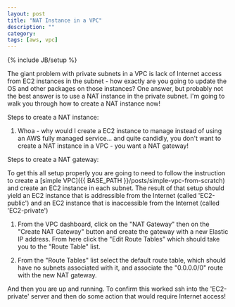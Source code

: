 ```yaml
---
layout: post
title: "NAT Instance in a VPC"
description: ""
category: 
tags: [aws, vpc]
---
```

{% include JB/setup %}

The giant problem with private subnets in a VPC is lack of Internet access from EC2 instances in the subnet - how exactly are you going to update the OS and other packages on those instances? One answer, but probably not the best answer is to use a NAT instance in the private subnet. I'm going to walk you through how to create a NAT instance now!

Steps to create a NAT instance: 
1. Whoa - why would I create a EC2 instance to manage instead of using an AWS fully managed service... and quite candidly, you don't want to create a NAT instance in a VPC - you want a NAT gateway!

Steps to create a NAT gateway: 

To get this all setup properly you are going to need to follow the instruction to create a [simple VPC]({{ BASE_PATH }}/posts/simple-vpc-from-scratch) and create an EC2 instance in each subnet. The result of that setup should yield an EC2 instance that is addressible from the Internet (called 'EC2-public') and an EC2 instance that is inaccessible from the Internet (called 'EC2-private')

1. From the VPC dashboard, click on the "NAT Gateway" then on the "Create NAT Gateway" button and create the gateway with a new Elastic IP address. From here click the "Edit Route Tables" which should take you to the "Route Table" list.

2. From the "Route Tables" list select the default route table, which should have no subnets associated with it, and associate the "0.0.0.0/0" route with the new NAT gateway. 

And then you are up and running. To confirm this worked ssh into the 'EC2-private' server and then do some action that would require Internet access!